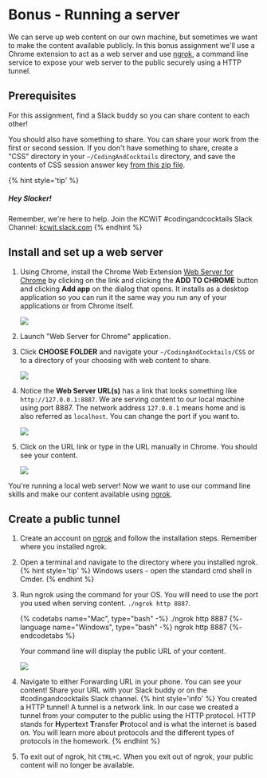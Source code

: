 # Bonus - Running a server
We can serve up web content on our own machine, but sometimes we want to make the content available publicly. In this bonus assignment we'll use a Chrome extension to act as a web server and use [ngrok](https://ngrok.com/), a command line service to expose your web server to the public securely using a HTTP tunnel.

## Prerequisites
For this assignment, find a Slack buddy so you can share content to each other!

You should also have something to share. You can share your work from the first or second session. If you don't have something to share, create a "CSS" directory in your `~/CodingAndCocktails` directory, and save the contents of CSS session answer key [from this zip file](https://github.com/KansasCityWomeninTechnology/CSSCompilerPractice/archive/2018-checkpoint-bonus-media-query.zip).

{% hint style='tip' %}
##### Hey Slacker!

Remember, we're here to help.
Join the KCWiT #codingandcocktails Slack Channel: [kcwit.slack.com](http://kcwit.slack.com)
{% endhint %}

## Install and set up a web server

1. Using Chrome, install the Chrome Web Extension [Web Server for Chrome](https://chrome.google.com/webstore/detail/web-server-for-chrome/ofhbbkphhbklhfoeikjpcbhemlocgigb) by clicking on the link and clicking the **ADD TO CHROME** button and clicking **Add app** on the dialog that opens. It installs as a desktop application so you can run it the same way you run any of your applications or from Chrome itself.
  
   ![](images/chrome-web-server.png)

1. Launch "Web Server for Chrome" application. 

1. Click **CHOOSE FOLDER** and navigate your `~/CodingAndCocktails/CSS` or to a directory of your choosing with web content to share.
   
   ![](images/chrome-web-server-choose-folder.png)

1. Notice the **Web Server URL(s)** has a link that looks something like `http://127.0.0.1:8887`. We are serving content to our local machine using port 8887. The network address `127.0.0.1` means home and is also referred as `localhost`. You can change the port if you want to. 
   
   ![](images/chrome-web-server-port.png)

1. Click on the URL link or type in the URL manually in Chrome. You should see your content.
  
   ![](images/web-server-content.png)

You're running a local web server! Now we want to use our command line skills and make our content available using [ngrok](https://ngrok.com/).

## Create a public tunnel

1. Create an account on [ngrok](https://ngrok.com/) and follow the installation steps. Remember where you installed ngrok.

1. Open a terminal and navigate to the directory where you installed ngrok.
   {% hint style='tip' %}
Windows users - open the standard cmd shell in Cmder.
{% endhint %}


1. Run ngrok using the command for your OS. You will need to use the port you used when serving content. `./ngrok http 8887`.
  
   {% codetabs name="Mac", type="bash" -%} 
   ./ngrok http 8887
   {%- language name="Windows", type="bash" -%} 
   ngrok http 8887
   {%- endcodetabs %}

   Your command line will display the public URL of your content.
  
   ![](images/ngrok.png)

1. Navigate to either Forwarding URL in your phone. You can see your content! Share your URL with your Slack buddy or on the #codingandcocktails Slack channel. 
   {% hint style='info' %}
   You created a HTTP tunnel! A tunnel is a network link. In our case we created a tunnel from your computer to the public using the HTTP protocol. HTTP stands for **H**yper**t**ext **T**ransfer **P**rotocol and is what the internet is based on. You will learn more about protocols and the different types of protocols in the homework.
{% endhint %}

1. To exit out of ngrok, hit `CTRL+C`. When you exit out of ngrok, your public content will no longer be available.